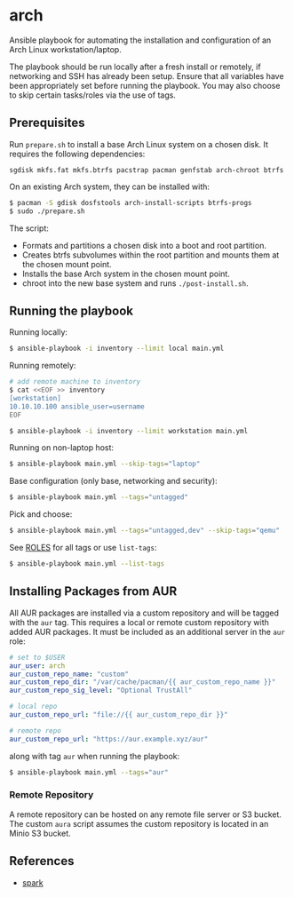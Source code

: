 # arch

Ansible playbook for automating the installation and configuration of an
Arch Linux workstation/laptop.

The playbook should be run locally after a fresh install or remotely, if
networking and SSH has already been setup. Ensure that all variables have been
appropriately set before running the playbook. You may also choose to skip
certain tasks/roles via the use of tags.

## Prerequisites
Run `prepare.sh` to install a base Arch Linux system on a chosen disk. It requires the
following dependencies:

```
sgdisk mkfs.fat mkfs.btrfs pacstrap pacman genfstab arch-chroot btrfs
```

On an existing Arch system, they can be installed with:

```bash
$ pacman -S gdisk dosfstools arch-install-scripts btrfs-progs
$ sudo ./prepare.sh
```

The script:
- Formats and partitions a chosen disk into a boot and root partition.
- Creates btrfs subvolumes within the root partition and mounts them at the chosen mount
  point.
- Installs the base Arch system in the chosen mount point.
- chroot into the new base system and runs `./post-install.sh`.

## Running the playbook

Running locally:

```bash
$ ansible-playbook -i inventory --limit local main.yml
```

Running remotely:

```bash
# add remote machine to inventory
$ cat <<EOF >> inventory
[workstation]
10.10.10.100 ansible_user=username
EOF

$ ansible-playbook -i inventory --limit workstation main.yml
```

Running on non-laptop host:

```bash
$ ansible-playbook main.yml --skip-tags="laptop"
```

Base configuration (only base, networking and security):

```bash
$ ansible-playbook main.yml --tags="untagged"
```

Pick and choose:

```bash
$ ansible-playbook main.yml --tags="untagged,dev" --skip-tags="qemu"
```

See [ROLES](ROLES.md) for all tags or use `list-tags`:

```bash
$ ansible-playbook main.yml --list-tags
```

## Installing Packages from AUR

All AUR packages are installed via a custom repository and will be tagged with
the `aur` tag. This requires a local or remote custom repository with added AUR
packages. It must be included as an additional server in the `aur` role:

```yml
# set to $USER
aur_user: arch
aur_custom_repo_name: "custom"
aur_custom_repo_dir: "/var/cache/pacman/{{ aur_custom_repo_name }}"
aur_custom_repo_sig_level: "Optional TrustAll"

# local repo
aur_custom_repo_url: "file://{{ aur_custom_repo_dir }}"

# remote repo
aur_custom_repo_url: "https://aur.example.xyz/aur"
```

along with tag `aur` when running the playbook:

```bash
$ ansible-playbook main.yml --tags="aur"
```

### Remote Repository

A remote repository can be hosted on any remote file server or S3 bucket. The
custom `aura` script assumes the custom repository is located in an Minio S3 bucket.

## References
- [spark](https://github.com/pigmonkey/spark/)

